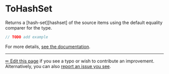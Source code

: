 # ToHashSet

Returns a [hash-set][hashset] of the source items using the default equality
comparer for the type.

```c# --destination-file ../code/Program.cs --region statements --project ../code/TryMoreLinq.csproj
// TODO add example
```

For more details, [see the documentation][doc].

---

[&#x270F; Edit this page][edit] if you see a typo or wish to contribute an
improvement. Alternatively, you can also [report an issue you see][issue].


[edit]: https://github.com/morelinq/try/edit/master/to-hash-set.md
[issue]: https://github.com/morelinq/try/issues/new?title=ToHashSet
[doc]: https://morelinq.github.io/3.1/ref/api/html/Overload_MoreLinq_MoreEnumerable_ToHashSet.htm
